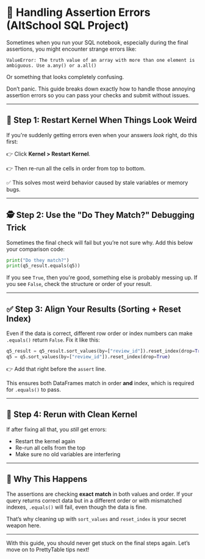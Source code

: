 # 🚫 Handling Assertion Errors (AltSchool SQL Project)

Sometimes when you run your SQL notebook, especially during the final assertions, you might encounter strange errors like:

```
ValueError: The truth value of an array with more than one element is ambiguous. Use a.any() or a.all()
```

Or something that looks completely confusing.

Don’t panic. This guide breaks down exactly how to handle those annoying assertion errors so you can pass your checks and submit without issues.

---

## 🧹 Step 1: Restart Kernel When Things Look Weird

If you're suddenly getting errors even when your answers *look* right, do this first:

👉 Click **Kernel > Restart Kernel**.

👉 Then re-run all the cells in order from top to bottom.

✅ This solves most weird behavior caused by stale variables or memory bugs.

---

## 🕵️ Step 2: Use the "Do They Match?" Debugging Trick

Sometimes the final check will fail but you’re not sure why. Add this below your comparison code:

```python
print("Do they match?")
print(q5_result.equals(q5))
```

If you see `True`, then you're good, something else is probably messing up. If you see `False`, check the structure or order of your result.

---

## ✅ Step 3: Align Your Results (Sorting + Reset Index)

Even if the data is correct, different row order or index numbers can make `.equals()` return `False`. Fix it like this:

```python
q5_result = q5_result.sort_values(by=["review_id"]).reset_index(drop=True)
q5 = q5.sort_values(by=["review_id"]).reset_index(drop=True)
```

👉 Add that right before the `assert` line.

This ensures both DataFrames match in order **and** index, which is required for `.equals()` to pass.

---

## 🔁 Step 4: Rerun with Clean Kernel

If after fixing all that, you *still* get errors:

* Restart the kernel again
* Re-run all cells from the top
* Make sure no old variables are interfering

---

## 🧠 Why This Happens

The assertions are checking **exact match** in both values and order. If your query returns correct data but in a different order or with mismatched indexes, `.equals()` will fail, even though the data is fine.

That’s why cleaning up with `sort_values` and `reset_index` is your secret weapon here.

---

With this guide, you should never get stuck on the final steps again. Let’s move on to PrettyTable tips next!
